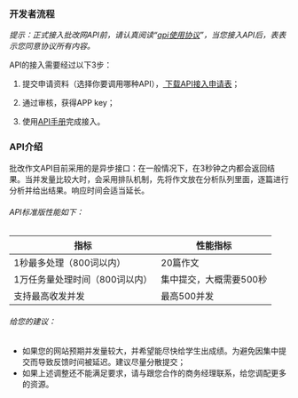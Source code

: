 ### 开发者流程

*提示：正式接入批改网API前，请认真阅读“<a href="http://api.pigai.org/apibook/api.html">api使用协议</a>”，当您接入API后，表表示您同意协议所有内容。*

API的接入需要经过以下3步：

1. 提交申请资料（选择你要调用哪种API），<a href="http://api.pigai.org/static/docs/%E6%89%B9%E6%94%B9%E7%BD%91API%E6%8E%A5%E5%85%A5%E7%94%B3%E8%AF%B7%E8%A1%A8.doc"> 下载API接入申请表</a>；

2. 通过审核，获得APP key；

3. 使用<a href="http://api.pigai.org/apibook/handbooks/index.html">API手册</a>完成接入。

### API介绍

批改作文API目前采用的是异步接口：在一般情况下，在3秒钟之内都会返回结果。当并发量比较大时，会采用排队机制，先将作文放在分析队列里面，逐篇进行分析并给出结果。响应时间会适当延长。

###### API标准版性能如下：

| 指标 | 性能指标 |
| -- | --|
| 1秒最多处理（800词以内） | 20篇作文 |
| 1万任务量处理时间（800词以内） | 集中提交，大概需要500秒 |
| 支持最高收发并发 | 最高500并发 |

###### 给您的建议：
* 如果您的网站预期并发量较大，并希望能尽快给学生出成绩。为避免因集中提交而导致反馈时间被延迟。建议尽量分散提交；
* 如果上述调整还不能满足要求，请与跟您合作的商务经理联系，给您调配更多的资源。
